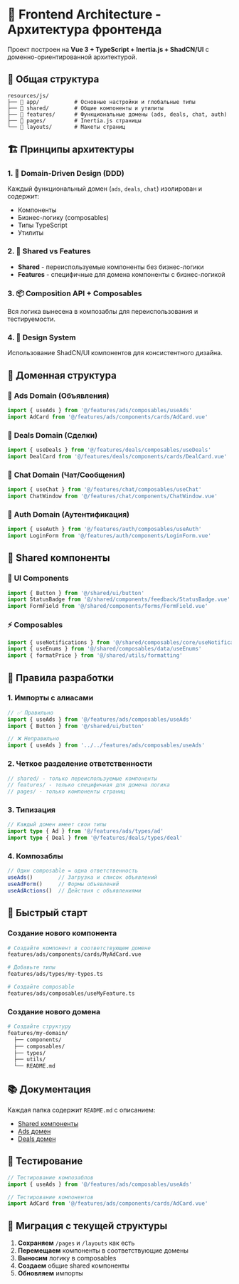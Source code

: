 # 🚀 Frontend Architecture - Архитектура фронтенда

Проект построен на **Vue 3 + TypeScript + Inertia.js + ShadCN/UI** с доменно-ориентированной архитектурой.

## 📁 Общая структура

```
resources/js/
├── 📁 app/           # Основные настройки и глобальные типы
├── 📁 shared/        # Общие компоненты и утилиты
├── 📁 features/      # Функциональные домены (ads, deals, chat, auth)
├── 📁 pages/         # Inertia.js страницы
└── 📁 layouts/       # Макеты страниц
```

## 🏗️ Принципы архитектуры

### 1. 🎯 **Domain-Driven Design (DDD)**
Каждый функциональный домен (`ads`, `deals`, `chat`) изолирован и содержит:
- Компоненты
- Бизнес-логику (composables) 
- Типы TypeScript
- Утилиты

### 2. 🔄 **Shared vs Features**
- **Shared** - переиспользуемые компоненты без бизнес-логики
- **Features** - специфичные для домена компоненты с бизнес-логикой

### 3. 📦 **Composition API + Composables**
Вся логика вынесена в композаблы для переиспользования и тестируемости.

### 4. 🎨 **Design System**
Использование ShadCN/UI компонентов для консистентного дизайна.

## 🎯 Доменная структура

### 📢 **Ads Domain** (Объявления)
```typescript
import { useAds } from '@/features/ads/composables/useAds'
import AdCard from '@/features/ads/components/cards/AdCard.vue'
```

### 🤝 **Deals Domain** (Сделки)
```typescript
import { useDeals } from '@/features/deals/composables/useDeals'
import DealCard from '@/features/deals/components/cards/DealCard.vue'
```

### 💬 **Chat Domain** (Чат/Сообщения)
```typescript
import { useChat } from '@/features/chat/composables/useChat'
import ChatWindow from '@/features/chat/components/ChatWindow.vue'
```

### 🔐 **Auth Domain** (Аутентификация)
```typescript
import { useAuth } from '@/features/auth/composables/useAuth'
import LoginForm from '@/features/auth/components/LoginForm.vue'
```

## 🔧 Shared компоненты

### 🎨 **UI Components**
```typescript
import { Button } from '@/shared/ui/button'
import StatusBadge from '@/shared/components/feedback/StatusBadge.vue'
import FormField from '@/shared/components/forms/FormField.vue'
```

### ⚡ **Composables**
```typescript
import { useNotifications } from '@/shared/composables/core/useNotifications'
import { useEnums } from '@/shared/composables/data/useEnums'
import { formatPrice } from '@/shared/utils/formatting'
```

## 📝 Правила разработки

### 1. **Импорты с алиасами**
```typescript
// ✅ Правильно
import { useAds } from '@/features/ads/composables/useAds'
import { Button } from '@/shared/ui/button'

// ❌ Неправильно
import { useAds } from '../../features/ads/composables/useAds'
```

### 2. **Четкое разделение ответственности**
```typescript
// shared/ - только переиспользуемые компоненты
// features/ - только специфичная для домена логика
// pages/ - только компоненты страниц
```

### 3. **Типизация**
```typescript
// Каждый домен имеет свои типы
import type { Ad } from '@/features/ads/types/ad'
import type { Deal } from '@/features/deals/types/deal'
```

### 4. **Композаблы**
```typescript
// Один composable = одна ответственность
useAds()        // Загрузка и список объявлений
useAdForm()     // Формы объявлений 
useAdActions()  // Действия с объявлениями
```

## 🚀 Быстрый старт

### Создание нового компонента
```bash
# Создайте компонент в соответствующем домене
features/ads/components/cards/MyAdCard.vue

# Добавьте типы
features/ads/types/my-types.ts

# Создайте composable
features/ads/composables/useMyFeature.ts
```

### Создание нового домена
```bash
# Создайте структуру
features/my-domain/
  ├── components/
  ├── composables/
  ├── types/
  ├── utils/
  └── README.md
```

## 📚 Документация

Каждая папка содержит `README.md` с описанием:
- [Shared компоненты](./shared/README.md)
- [Ads домен](./features/ads/README.md) 
- [Deals домен](./features/deals/README.md)

## 🧪 Тестирование

```typescript
// Тестирование композаблов
import { useAds } from '@/features/ads/composables/useAds'

// Тестирование компонентов
import AdCard from '@/features/ads/components/cards/AdCard.vue'
```

## 🔄 Миграция с текущей структуры

1. **Сохраняем** `/pages` и `/layouts` как есть
2. **Перемещаем** компоненты в соответствующие домены
3. **Выносим** логику в composables
4. **Создаем** общие shared компоненты
5. **Обновляем** импорты
